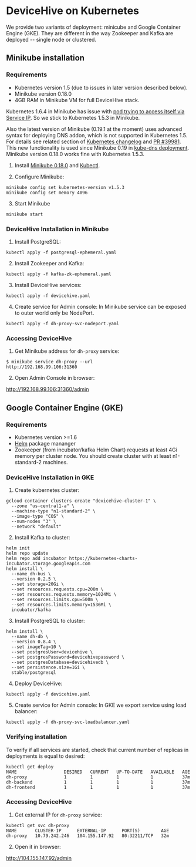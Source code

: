 # DeviceHive on Kubernetes
We provide two variants of deployment: minicube and Google Container Engine (GKE). They are different in the way Zookeeper and Kafka are deployed -- single node or clustered.

## Minikube installation
### Requirements
- Kubernetes version 1.5 (due to issues in later version described below).
- Minikube version 0.18.0
- 4GB RAM in Minikube VM for full DeviceHive stack.

Kubernetes 1.6.4 in Minikube has issue with [pod trying to access itself via Service IP](https://kubernetes.io/docs/tasks/debug-application-cluster/debug-service/#a-pod-cannot-reach-itself-via-service-ip). So we stick to Kubernetes 1.5.3 in Minikube.

Also the latest version of Minikube (0.19.1 at the moment) uses advanced syntax for deploying DNS addon, which is not supported in Kubernetes 1.5. For details see related section of [Kubernetes changelog](https://github.com/kubernetes/kubernetes/blob/master/CHANGELOG.md#configmap) and [PR #39981](https://github.com/kubernetes/kubernetes/pull/39981). This new functionality is used since Minikube 0.19 in [kube-dns deployment](https://github.com/kubernetes/minikube/blob/v0.19.0/deploy/addons/kube-dns/kube-dns-controller.yaml#L44). Minikube version 0.18.0 works fine with Kubernetes 1.5.3.

1. Install [Minikube 0.18.0](https://github.com/kubernetes/minikube/releases/tag/v0.18.0) and [Kubectl](https://kubernetes.io/docs/tasks/tools/install-kubectl/).

2. Configure Minikube:
```
minikube config set kubernetes-version v1.5.3
minikube config set memory 4096
```

3. Start Minikube
```
minikube start
```

### DeviceHive Installation in Minikube
1. Install PostgreSQL:
```
kubectl apply -f postgresql-ephemeral.yaml
```

2. Install Zookeeper and Kafka:
```
kubectl apply -f kafka-zk-ephemeral.yaml
```

3. Install DeviceHive services:
```
kubectl apply -f devicehive.yaml
```

4. Create service for Admin console:
In Minikube service can be exposed to outer world only be NodePort.
```
kubectl apply -f dh-proxy-svc-nodeport.yaml
```

### Accessing DeviceHive
1. Get Minikube address for `dh-proxy` service:
```
$ minikube service dh-proxy --url
http://192.168.99.106:31360
```

2. Open Admin Console in browser:

http://192.168.99.106:31360/admin

## Google Container Engine (GKE)
### Requirements
- Kubernetes version >=1.6
- [Helm](https://helm.sh/) package mananger
- Zookeeper (from incubator/kafka Helm Chart) requests at least 4Gi memory per cluster node. You should create cluster with at least n1-standard-2 machines.

### DeviceHive Installation in GKE

1. Create kubernetes cluster:
```
gcloud container clusters create "devicehive-cluster-1" \
  --zone "us-central1-a" \
  --machine-type "n1-standard-2" \
  --image-type "COS" \
  --num-nodes "3" \
  --network "default"
```

2. Install Kafka to cluster:
```
helm init
helm repo update
helm repo add incubator https://kubernetes-charts-incubator.storage.googleapis.com
helm install \
  --name dh-bus \
  --version 0.2.5 \
  --set storage=20Gi \
  --set resources.requests.cpu=200m \
  --set resources.requests.memory=1024Mi \
  --set resources.limits.cpu=500m \
  --set resources.limits.memory=1536Mi \
  incubator/kafka
```

3. Install PostgreSQL to cluster:
```
helm install \
  --name dh-db \
  --version 0.8.4 \
  --set imageTag=10 \
  --set postgresUser=devicehive \
  --set postgresPassword=devicehivepassword \
  --set postgresDatabase=devicehivedb \
  --set persistence.size=1Gi \
  stable/postgresql
```

4. Deploy DeviceHive:
```
kubectl apply -f devicehive.yaml
```

5. Create service for Admin console:
In GKE we export service using load balancer:
```
kubectl apply -f dh-proxy-svc-loadbalancer.yaml
```

### Verifying installation
To verify if all services are started, check that current number of replicas in deployments is equal to desired:
```
kubectl get deploy
NAME                  DESIRED   CURRENT   UP-TO-DATE   AVAILABLE   AGE
dh-proxy              1         1         1            1           37m
dh-backend            1         1         1            1           37m
dh-frontend           1         1         1            1           37m
```

### Accessing DeviceHive
1. Get external IP for `dh-proxy` service:
```
kubectl get svc dh-proxy
NAME       CLUSTER-IP      EXTERNAL-IP      PORT(S)        AGE
dh-proxy   10.79.242.246   104.155.147.92   80:32211/TCP   32m
```

2. Open it in browser:

http://104.155.147.92/admin
